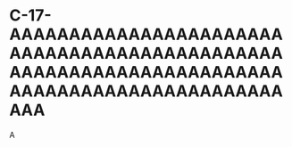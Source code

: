 # C-17-AAAAAAAAAAAAAAAAAAAAAAAAAAAAAAAAAAAAAAAAAAAAAAAAAAAAAAAAAAAAAAAAAAAAAAAAAAAAAAAAAAAAAAAAAAAAAAA
A
